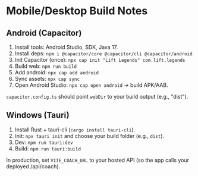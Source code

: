 # Mobile/Desktop Build Notes

## Android (Capacitor)
1) Install tools: Android Studio, SDK, Java 17.
2) Install deps: `npm i @capacitor/core @capacitor/cli @capacitor/android`
3) Init Capacitor (once): `npx cap init "Lift Legends" com.lift.legends`
4) Build web: `npm run build`
5) Add android: `npx cap add android`
6) Sync assets: `npx cap sync`
7) Open Android Studio: `npx cap open android` → build APK/AAB.

`capacitor.config.ts` should point `webDir` to your build output (e.g., "dist").

## Windows (Tauri)
1) Install Rust + tauri-cli (`cargo install tauri-cli`).
2) Init: `npx tauri init` and choose your build folder (e.g., `dist`).
3) Dev: `npm run tauri:dev`
4) Build: `npm run tauri:build`

In production, set `VITE_COACH_URL` to your hosted API (so the app calls your deployed /api/coach).
